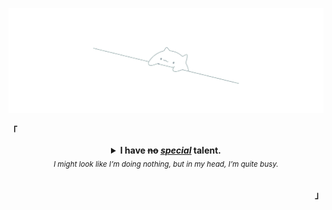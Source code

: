<p align="center"><a href="#"><img width="800px" src="src/bongo.png" /></a></p>
<p align="left"><b>「</b></p>
  <details align="center">
<summary>
   <strong>I have <del>no</del> <ins><i>special</i></ins> talent.</strong>
   <br>
   <i><sub>I might look like I’m doing nothing, but in my head, I’m quite busy.</sub></i>
   <br>
   <br>
  </summary>
</details>
<p align="right"><b>」</b></p>